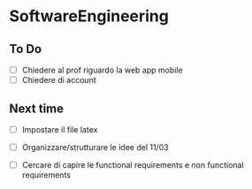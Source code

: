 
# SoftwareEngineering

## To Do
- [ ] Chiedere al prof riguardo la web app mobile
- [ ] Chiedere di account 
## Next time  
- [ ] Impostare il file latex 
- [ ] Organizzare/strutturare le idee del 11/03 
- [ ] Cercare di capire le functional requirements e non functional requirements

